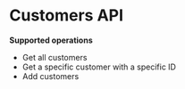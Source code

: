 # Customers API


**Supported operations**

- Get all customers
- Get a specific customer with a specific ID
- Add customers